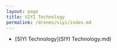 ```yaml
---
layout: page
title: SIYI Technology
permalink: /drones/siyi/index.md
---
```


- [SIYI Technology](SIYI Technology.md)
